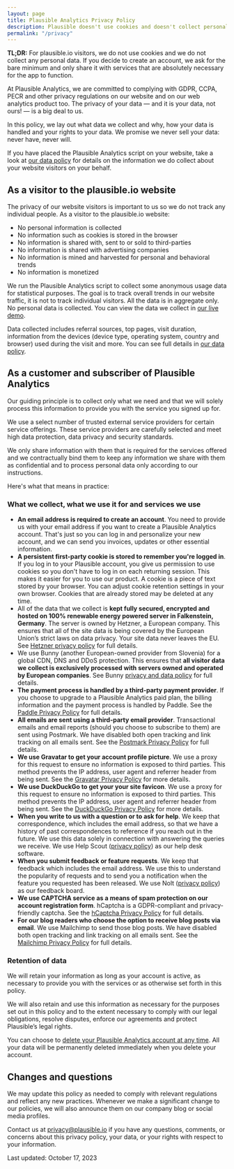 ```yaml
---
layout: page
title: Plausible Analytics Privacy Policy
description: Plausible doesn't use cookies and doesn't collect personal data. Your data is your data, period.
permalink: "/privacy"
---
```


**TL;DR:** For plausible.io visitors, we do not use cookies and we do not collect any personal data. If you decide to create an account, we ask for the bare minimum and only share it with services that are absolutely necessary for the app to function.

At Plausible Analytics, we are committed to complying with GDPR, CCPA, PECR and other privacy regulations on our website and on our web analytics product too. The privacy of your data — and it is your data, not ours! — is a big deal to us. 

In this policy, we lay out what data we collect and why, how your data is handled and your rights to your data. We promise we never sell your data: never have, never will.

If you have placed the Plausible Analytics script on your website, take a look at [our data policy](https://plausible.io/data-policy) for details on the information we do collect about your website visitors on your behalf.

## As a visitor to the plausible.io website

The privacy of our website visitors is important to us so we do not track any individual people. As a visitor to the plausible.io website:

- No personal information is collected
- No information such as cookies is stored in the browser
- No information is shared with, sent to or sold to third-parties
- No information is shared with advertising companies
- No information is mined and harvested for personal and behavioral trends
- No information is monetized

We run the Plausible Analytics script to collect some anonymous usage data for statistical purposes. The goal is to track overall trends in our website traffic, it is not to track individual visitors. All the data is in aggregate only. No personal data is collected. You can view the data we collect in [our live demo](https://plausible.io/plausible.io).

Data collected includes referral sources, top pages, visit duration, information from the devices (device type, operating system, country and browser) used during the visit and more. You can see full details in [our data policy](https://plausible.io/data-policy).

## As a customer and subscriber of Plausible Analytics

Our guiding principle is to collect only what we need and that we will solely process this information to provide you with the service you signed up for. 

We use a select number of trusted external service providers for certain service offerings. These service providers are carefully selected and meet high data protection, data privacy and security standards. 

We only share information with them that is required for the services offered and we contractually bind them to keep any information we share with them as confidential and to process personal data only according to our instructions.

Here's what that means in practice:

### What we collect, what we use it for and services we use

- **An email address is required to create an account**. You need to provide us with your email address if you want to create a Plausible Analytics account. That's just so you can log in and personalize your new account, and we can send you invoices, updates or other essential information. 
- **A persistent first-party cookie is stored to remember you're logged in**. If you log in to your Plausible account, you give us permission to use cookies so you don't have to log in on each returning session. This makes it easier for you to use our product. A cookie is a piece of text stored by your browser. You can adjust cookie retention settings in your own browser. Cookies that are already stored may be deleted at any time.
- All of the data that we collect is **kept fully secured, encrypted and hosted on 100% renewable energy powered server in Falkenstein, Germany**. The server is owned by Hetzner, a European company. This ensures that all of the site data is being covered by the European Union’s strict laws on data privacy. Your site data never leaves the EU. See [Hetzner privacy policy](https://www.hetzner.com/legal/privacy-policy) for full details.
- We use Bunny (another European-owned provider from Slovenia) for a global CDN, DNS and DDoS protection. This ensures that **all visitor data we collect is exclusively processed with servers owned and operated by European companies**. See Bunny [privacy and data policy](https://bunny.net/privacy) for full details.
- **The payment process is handled by a third-party payment provider**. If you choose to upgrade to a Plausible Analytics paid plan, the billing information and the payment process is handled by Paddle. See the [Paddle Privacy Policy](https://paddle.com/privacy-buyers/) for full details.
- **All emails are sent using a third-party email provider**. Transactional emails and email reports (should you choose to subscribe to them) are sent using Postmark. We have disabled both open tracking and link tracking on all emails sent. See the [Postmark Privacy Policy](https://postmarkapp.com/eu-privacy) for full details.
- **We use Gravatar to get your account profile picture**. We use a proxy for this request to ensure no information is exposed to third parties. This method prevents the IP address, user agent and referrer header from being sent. See the [Gravatar Privacy Policy](https://support.gravatar.com/account/data-privacy/) for more details.
- **We use DuckDuckGo to get your your site favicon**. We use a proxy for this request to ensure no information is exposed to third parties. This method prevents the IP address, user agent and referrer header from being sent. See the [DuckDuckGo Privacy Policy](https://duckduckgo.com/privacy) for more details.
- **When you write to us with a question or to ask for help**. We keep that correspondence, which includes the email address, so that we have a history of past correspondences to reference if you reach out in the future. We use this data solely in connection with answering the queries we receive. We use Help Scout ([privacy policy](https://www.helpscout.com/company/legal/privacy/)) as our help desk software.
- **When you submit feedback or feature requests**. We keep that feedback which includes the email address. We use this to understand the popularity of requests and to send you a notification when the feature you requested has been released. We use Nolt ([privacy policy](https://nolt.io/help/privacy)) as our feedback board.
- **We use CAPTCHA service as a means of spam protection on our account registration form**. hCaptcha is a GDPR-compliant and privacy-friendly captcha. See the [hCaptcha Privacy Policy](https://www.hcaptcha.com/privacy) for full details.
- **For our blog readers who choose the option to receive blog posts via email**. We use Mailchimp to send those blog posts. We have disabled both open tracking and link tracking on all emails sent. See the [Mailchimp Privacy Policy](https://mailchimp.com/legal/privacy/) for full details.

### Retention of data

We will retain your information as long as your account is active, as necessary to provide you with the services or as otherwise set forth in this policy. 

We will also retain and use this information as necessary for the purposes set out in this policy and to the extent necessary to comply with our legal obligations, resolve disputes, enforce our agreements and protect Plausible’s legal rights.

You can choose to [delete your Plausible Analytics account at any time](https://plausible.io/docs/delete-account). All your data will be permanently deleted immediately when you delete your account.

## Changes and questions

We may update this policy as needed to comply with relevant regulations and reflect any new practices. Whenever we make a significant change to our policies, we will also announce them on our company blog or social media profiles.

Contact us at [privacy@plausible.io](mailto:privacy@plausible.io) if you have any questions, comments, or concerns about this privacy policy, your data, or your rights with respect to your information.

Last updated: October 17, 2023
